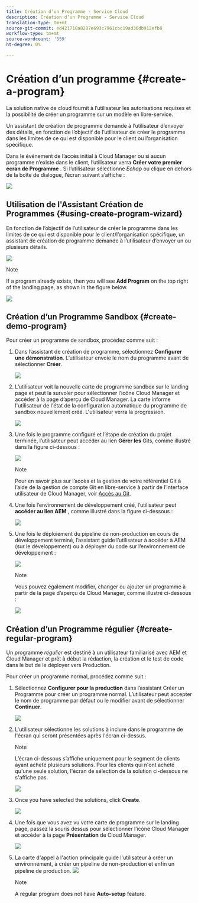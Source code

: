 ```yaml
---
title: Création d’un Programme - Service Cloud
description: Création d’un Programme - Service Cloud
translation-type: tm+mt
source-git-commit: ed421718a8287e693c7961cbc19ad36db912efb0
workflow-type: tm+mt
source-wordcount: '559'
ht-degree: 0%

---
```



# Création d’un programme {#create-a-program}

La solution native de cloud fournit à l’utilisateur les autorisations requises et la possibilité de créer un programme sur un modèle en libre-service.

Un assistant de création de programme demande à l’utilisateur d’envoyer des détails, en fonction de l’objectif de l’utilisateur de créer le programme dans les limites de ce qui est disponible pour le client ou l’organisation spécifique.

Dans le événement de l’accès initial à Cloud Manager ou si aucun programme n’existe dans le client, l’utilisateur verra **Créer votre premier écran de Programme** . Si l’utilisateur sélectionne *Echap* ou clique en dehors de la boîte de dialogue, l’écran suivant s’affiche :

![](assets/create-program1.png)


## Utilisation de l&#39;Assistant Création de Programmes {#using-create-program-wizard}

En fonction de l’objectif de l’utilisateur de créer le programme dans les limites de ce qui est disponible pour le client/l’organisation spécifique, un assistant de création de programme demande à l’utilisateur d’envoyer un ou plusieurs détails.

![](assets/create-program-2.png)

>[!NOTE]
>If a program already exists, then you will see **Add Program** on the top right of the landing page, as shown in the figure below.

![](assets/create-program-add.png)

## Création d’un Programme Sandbox {#create-demo-program}

Pour créer un programme de sandbox, procédez comme suit :

1. Dans l’assistant de création de programme, sélectionnez **Configurer une démonstration**. L’utilisateur envoie le nom du programme avant de sélectionner **Créer**.

   ![](assets/create-program-setupdemo.png)

1. L’utilisateur voit la nouvelle carte de programme sandbox sur le landing page et peut la survoler pour sélectionner l’icône Cloud Manager et accéder à la page d’aperçu de Cloud Manager. La carte informe l&#39;utilisateur de l&#39;état de la configuration automatique du programme de sandbox nouvellement créé. L&#39;utilisateur verra la progression.

   ![](assets/program-create-setupdemo2.png)

1. Une fois le programme configuré et l’étape de création du projet terminée, l’utilisateur peut accéder au lien **Gérer les** Gits, comme illustré dans la figure ci-dessous :

   ![](assets/create-program4.png)

   >[!NOTE]
   >
   >Pour en savoir plus sur l’accès et la gestion de votre référentiel Git à l’aide de la gestion de compte Git en libre-service à partir de l’interface utilisateur de Cloud Manager, voir [Accès au Git](/help/implementing/cloud-manager/accessing-git.md).


1. Une fois l’environnement de développement créé, l’utilisateur peut **accéder au lien AEM** , comme illustré dans la figure ci-dessous :

   ![](assets/create-program-5.png)

1. Une fois le déploiement du pipeline de non-production en cours de développement terminé, l’assistant guide l’utilisateur à accéder à AEM (sur le développement) ou à déployer du code sur l’environnement de développement :

   ![](assets/create-program-setup-deploy.png)

   >[!NOTE]
   >Vous pouvez également modifier, changer ou ajouter un programme à partir de la page d’aperçu de Cloud Manager, comme illustré ci-dessous :

   ![](assets/create-program-a1.png)



## Création d’un Programme régulier {#create-regular-program}

Un programme *régulier* est destiné à un utilisateur familiarisé avec AEM et Cloud Manager et prêt à début la rédaction, la création et le test de code dans le but de le déployer vers Production.

Pour créer un programme normal, procédez comme suit :

1. Sélectionnez **Configurer pour la production** dans l’assistant Créer un Programme pour créer un programme normal. L’utilisateur peut accepter le nom de programme par défaut ou le modifier avant de sélectionner **Continuer**.

   ![](assets/set-up-prod1.png)

1. L&#39;utilisateur sélectionne les solutions à inclure dans le programme de l&#39;écran qui seront présentées après l&#39;écran ci-dessus.



   >[!NOTE]
   >
   >L’écran ci-dessous s’affiche uniquement pour le segment de clients ayant acheté plusieurs solutions. Pour les clients qui n&#39;ont acheté qu&#39;une seule solution, l&#39;écran de sélection de la solution ci-dessous ne s&#39;affiche pas.

   ![](assets/set-up-prod2.png)

1. Once you have selected the solutions, click **Create**.

   ![](assets/set-up-prod3.png)

1. Une fois que vous avez vu votre carte de programme sur le landing page, passez la souris dessus pour sélectionner l’icône Cloud Manager et accéder à la page **Présentation** de Cloud Manager.

   ![](assets/set-up-prod4.png)

1. La carte d&#39;appel à l&#39;action principale guide l&#39;utilisateur à créer un environnement, à créer un pipeline de non-production et enfin un pipeline de production.
   ![](assets/set-up-prod5.png)


   >[!NOTE]
   >
   >A regular program does not have **Auto-setup** feature.





